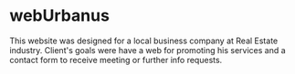 # webUrbanus

This website was designed for a local business company at Real Estate industry.
Client's goals were have a web for promoting his services and a contact form to receive meeting or further info requests.
